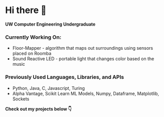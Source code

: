 # Hi there 👋 

**UW Computer Engineering Undergraduate**


### Currently Working On:



* Floor-Mapper - algorithm that maps out surroundings using sensors placed on Roomba
* Sound Reactive LED - portable light that changes color based on the music


### Previously Used Languages, Libraries, and APIs



* Python, Java, C, Javascript, Turing
* Alpha Vantage, Scikit Learn ML Models, Numpy, Dataframe, Matplotlib, Sockets




**Check out my projects below 👇**
